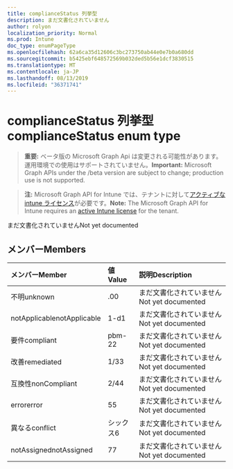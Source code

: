 ```yaml
---
title: complianceStatus 列挙型
description: まだ文書化されていません
author: rolyon
localization_priority: Normal
ms.prod: Intune
doc_type: enumPageType
ms.openlocfilehash: 62a6ca35d12606c3bc273750ab44e0e7b0a680dd
ms.sourcegitcommit: b5425ebf648572569b032ded5b56e1dcf3830515
ms.translationtype: MT
ms.contentlocale: ja-JP
ms.lasthandoff: 08/13/2019
ms.locfileid: "36371741"
---
```

# <a name="compliancestatus-enum-type"></a><span data-ttu-id="65383-103">complianceStatus 列挙型</span><span class="sxs-lookup"><span data-stu-id="65383-103">complianceStatus enum type</span></span>

> <span data-ttu-id="65383-104">**重要:** ベータ版の Microsoft Graph Api は変更される可能性があります。運用環境での使用はサポートされていません。</span><span class="sxs-lookup"><span data-stu-id="65383-104">**Important:** Microsoft Graph APIs under the /beta version are subject to change; production use is not supported.</span></span>

> <span data-ttu-id="65383-105">**注:** Microsoft Graph API for Intune では、テナントに対して[アクティブな intune ライセンス](https://go.microsoft.com/fwlink/?linkid=839381)が必要です。</span><span class="sxs-lookup"><span data-stu-id="65383-105">**Note:** The Microsoft Graph API for Intune requires an [active Intune license](https://go.microsoft.com/fwlink/?linkid=839381) for the tenant.</span></span>

<span data-ttu-id="65383-106">まだ文書化されていません</span><span class="sxs-lookup"><span data-stu-id="65383-106">Not yet documented</span></span>

## <a name="members"></a><span data-ttu-id="65383-107">メンバー</span><span class="sxs-lookup"><span data-stu-id="65383-107">Members</span></span>
|<span data-ttu-id="65383-108">メンバー</span><span class="sxs-lookup"><span data-stu-id="65383-108">Member</span></span>|<span data-ttu-id="65383-109">値</span><span class="sxs-lookup"><span data-stu-id="65383-109">Value</span></span>|<span data-ttu-id="65383-110">説明</span><span class="sxs-lookup"><span data-stu-id="65383-110">Description</span></span>|
|:---|:---|:---|
|<span data-ttu-id="65383-111">不明</span><span class="sxs-lookup"><span data-stu-id="65383-111">unknown</span></span>|<span data-ttu-id="65383-112">.0</span><span class="sxs-lookup"><span data-stu-id="65383-112">0</span></span>|<span data-ttu-id="65383-113">まだ文書化されていません</span><span class="sxs-lookup"><span data-stu-id="65383-113">Not yet documented</span></span>|
|<span data-ttu-id="65383-114">notApplicable</span><span class="sxs-lookup"><span data-stu-id="65383-114">notApplicable</span></span>|<span data-ttu-id="65383-115">1-d</span><span class="sxs-lookup"><span data-stu-id="65383-115">1</span></span>|<span data-ttu-id="65383-116">まだ文書化されていません</span><span class="sxs-lookup"><span data-stu-id="65383-116">Not yet documented</span></span>|
|<span data-ttu-id="65383-117">要件</span><span class="sxs-lookup"><span data-stu-id="65383-117">compliant</span></span>|<span data-ttu-id="65383-118">pbm-2</span><span class="sxs-lookup"><span data-stu-id="65383-118">2</span></span>|<span data-ttu-id="65383-119">まだ文書化されていません</span><span class="sxs-lookup"><span data-stu-id="65383-119">Not yet documented</span></span>|
|<span data-ttu-id="65383-120">改善</span><span class="sxs-lookup"><span data-stu-id="65383-120">remediated</span></span>|<span data-ttu-id="65383-121">1/3</span><span class="sxs-lookup"><span data-stu-id="65383-121">3</span></span>|<span data-ttu-id="65383-122">まだ文書化されていません</span><span class="sxs-lookup"><span data-stu-id="65383-122">Not yet documented</span></span>|
|<span data-ttu-id="65383-123">互換性</span><span class="sxs-lookup"><span data-stu-id="65383-123">nonCompliant</span></span>|<span data-ttu-id="65383-124">2/4</span><span class="sxs-lookup"><span data-stu-id="65383-124">4</span></span>|<span data-ttu-id="65383-125">まだ文書化されていません</span><span class="sxs-lookup"><span data-stu-id="65383-125">Not yet documented</span></span>|
|<span data-ttu-id="65383-126">error</span><span class="sxs-lookup"><span data-stu-id="65383-126">error</span></span>|<span data-ttu-id="65383-127">5</span><span class="sxs-lookup"><span data-stu-id="65383-127">5</span></span>|<span data-ttu-id="65383-128">まだ文書化されていません</span><span class="sxs-lookup"><span data-stu-id="65383-128">Not yet documented</span></span>|
|<span data-ttu-id="65383-129">異なる</span><span class="sxs-lookup"><span data-stu-id="65383-129">conflict</span></span>|<span data-ttu-id="65383-130">シックス</span><span class="sxs-lookup"><span data-stu-id="65383-130">6</span></span>|<span data-ttu-id="65383-131">まだ文書化されていません</span><span class="sxs-lookup"><span data-stu-id="65383-131">Not yet documented</span></span>|
|<span data-ttu-id="65383-132">notAssigned</span><span class="sxs-lookup"><span data-stu-id="65383-132">notAssigned</span></span>|<span data-ttu-id="65383-133">7</span><span class="sxs-lookup"><span data-stu-id="65383-133">7</span></span>|<span data-ttu-id="65383-134">まだ文書化されていません</span><span class="sxs-lookup"><span data-stu-id="65383-134">Not yet documented</span></span>|




